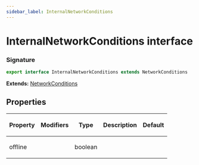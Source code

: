 ```yaml
---
sidebar_label: InternalNetworkConditions
---
```


# InternalNetworkConditions interface

### Signature

```typescript
export interface InternalNetworkConditions extends NetworkConditions
```

**Extends:** [NetworkConditions](./puppeteer.networkconditions.md)

## Properties

<table><thead><tr><th>

Property

</th><th>

Modifiers

</th><th>

Type

</th><th>

Description

</th><th>

Default

</th></tr></thead>
<tbody><tr><td>

<span id="offline">offline</span>

</td><td>

</td><td>

boolean

</td><td>

</td><td>

</td></tr>
</tbody></table>
